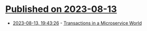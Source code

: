 # [Published on 2023-08-13](index.md)

* [2023-08-13, 19:43:26](https://lobste.rs/s/kwqubi/transactions_microservice_world) - [Transactions in a Microservice World](https://wso2.com/whitepapers/transactions-in-a-microservice-world/)
